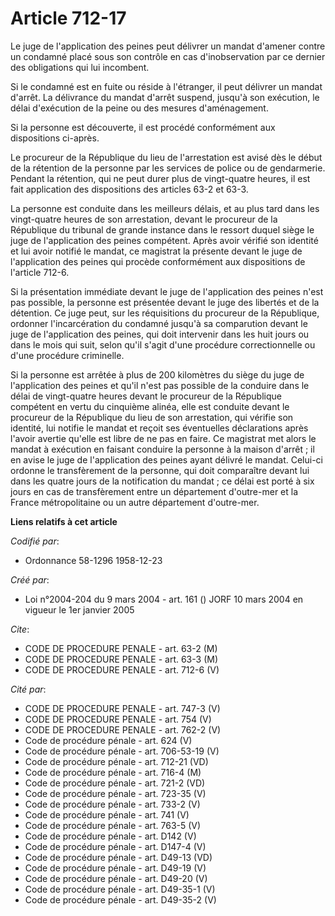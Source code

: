 # Article 712-17

Le juge de l'application des peines peut délivrer un mandat d'amener contre un condamné placé sous son contrôle en cas
d'inobservation par ce dernier des obligations qui lui incombent.

Si le condamné est en fuite ou réside à l'étranger, il peut délivrer un mandat d'arrêt. La délivrance du mandat d'arrêt
suspend, jusqu'à son exécution, le délai d'exécution de la peine ou des mesures d'aménagement.

Si la personne est découverte, il est procédé conformément aux dispositions ci-après.

Le procureur de la République du lieu de l'arrestation est avisé dès le début de la rétention de la personne par les services
de police ou de gendarmerie. Pendant la rétention, qui ne peut durer plus de vingt-quatre heures, il est fait application des
dispositions des articles 63-2 et 63-3.

La personne est conduite dans les meilleurs délais, et au plus tard dans les vingt-quatre heures de son arrestation, devant
le procureur de la République du tribunal de grande instance dans le ressort duquel siège le juge de l'application des peines
compétent. Après avoir vérifié son identité et lui avoir notifié le mandat, ce magistrat la présente devant le juge de
l'application des peines qui procède conformément aux dispositions de l'article 712-6.

Si la présentation immédiate devant le juge de l'application des peines n'est pas possible, la personne est présentée devant
le juge des libertés et de la détention. Ce juge peut, sur les réquisitions du procureur de la République, ordonner
l'incarcération du condamné jusqu'à sa comparution devant le juge de l'application des peines, qui doit intervenir dans les
huit jours ou dans le mois qui suit, selon qu'il s'agit d'une procédure correctionnelle ou d'une procédure criminelle.

Si la personne est arrêtée à plus de 200 kilomètres du siège du juge de l'application des peines et qu'il n'est pas possible
de la conduire dans le délai de vingt-quatre heures devant le procureur de la République compétent en vertu du cinquième
alinéa, elle est conduite devant le procureur de la République du lieu de son arrestation, qui vérifie son identité, lui
notifie le mandat et reçoit ses éventuelles déclarations après l'avoir avertie qu'elle est libre de ne pas en faire. Ce
magistrat met alors le mandat à exécution en faisant conduire la personne à la maison d'arrêt ; il en avise le juge de
l'application des peines ayant délivré le mandat. Celui-ci ordonne le transfèrement de la personne, qui doit comparaître
devant lui dans les quatre jours de la notification du mandat ; ce délai est porté à six jours en cas de transfèrement entre
un département d'outre-mer et la France métropolitaine ou un autre département d'outre-mer.

**Liens relatifs à cet article**

_Codifié par_:

  - Ordonnance 58-1296 1958-12-23

_Créé par_:

  - Loi n°2004-204 du 9 mars 2004 - art. 161 () JORF 10 mars 2004 en vigueur le 1er janvier 2005

_Cite_:

  - CODE DE PROCEDURE PENALE - art. 63-2 (M)
  - CODE DE PROCEDURE PENALE - art. 63-3 (M)
  - CODE DE PROCEDURE PENALE - art. 712-6 (V)

_Cité par_:

  - CODE DE PROCEDURE PENALE - art. 747-3 (V)
  - CODE DE PROCEDURE PENALE - art. 754 (V)
  - CODE DE PROCEDURE PENALE - art. 762-2 (V)
  - Code de procédure pénale - art. 624 (V)
  - Code de procédure pénale - art. 706-53-19 (V)
  - Code de procédure pénale - art. 712-21 (VD)
  - Code de procédure pénale - art. 716-4 (M)
  - Code de procédure pénale - art. 721-2 (VD)
  - Code de procédure pénale - art. 723-35 (V)
  - Code de procédure pénale - art. 733-2 (V)
  - Code de procédure pénale - art. 741 (V)
  - Code de procédure pénale - art. 763-5 (V)
  - Code de procédure pénale - art. D142 (V)
  - Code de procédure pénale - art. D147-4 (V)
  - Code de procédure pénale - art. D49-13 (VD)
  - Code de procédure pénale - art. D49-19 (V)
  - Code de procédure pénale - art. D49-20 (V)
  - Code de procédure pénale - art. D49-35-1 (V)
  - Code de procédure pénale - art. D49-35-2 (V)
